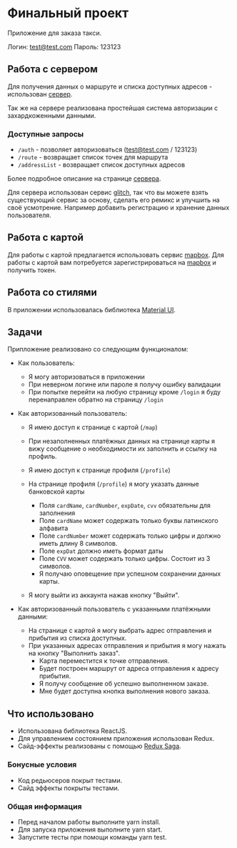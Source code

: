 # Финальный проект

Приложение для заказа такси.

Логин: test@test.com
Пароль: 123123

## Работа с сервером

Для получения данных о маршруте и списка доступных адресов - использован [сервер](https://loft-taxi.glitch.me/).

Так же на сервере реализована простейшая система авторизации с захардкоженными данными.

### Доступные запросы

- `/auth` - позволяет авторизоваться (test@test.com / 123123)
- `/route` - возвращает список точек для маршрута
- `/addressList` - возвращает список доступных адресов

Более подробное описание на странице [сервера](https://loft-taxi.glitch.me/).

Для сервера использован сервис [glitch](https://glitch.com/), так что вы можете взять существующий сервис за основу, сделать его ремикс и улучшить на своё усмотрение. Например добавить регистрацию и хранение данных пользователя.

## Работа с картой

Для работы с картой предлагается использовать сервис [mapbox](https://www.mapbox.com/). 
Для работы с картой вам потребуется зарегистрироваться на [mapbox](https://www.mapbox.com) и получить токен.

## Работа со стилями

В приложении использовалась библиотека [Material UI](https://material-ui.com/).

## Задачи

Припложение реализовано со следующим функционалом:

- Как пользователь:

  - Я могу авторизоваться в приложении
  - При неверном логине или пароле я получу ошибку валидации
  - При попытке перейти на любую страницу кроме `/login` я буду перенаправлен обратно на страницу `/login`

- Как авторизованный пользователь:

  - Я имею доступ к странице с картой (`/map`)
  - При незаполненных платёжных данных на странице карты я вижу сообщение о необходимости их заполнить и ссылку на профиль.
  - Я имею доступ к странице профиля (`/profile`)
  - На странице профиля (`/profile`) я могу указать данные банковской карты

    - Поля `cardName`, `cardNumber`, `expDate`, `cvv` обязательны для заполнения
    - Поле `cardName` может содержать только буквы латинского алфавита
    - Поле `cardNumber` может содержать только цифры и должно иметь длину 8 символов.
    - Поле `expDat` должно иметь формат даты
    - Поле `CVV` может содержать только цифры. Состоит из 3 символов.
    - Я получаю оповещение при успешном сохранении данных карты.

  - Я могу выйти из аккаунта нажав кнопку "Выйти".

- Как авторизованный пользователь с указанными платёжными данными:
  - На странице с картой я могу выбрать адрес отправления и прибытия из списка доступных.
  - При указанных адресах отправления и прибытия я могу нажать на кнопку "Выполнить заказ".
    - Карта переместится к точке отправления.
    - Будет построен маршрут от адреса отправления к адресу прибытия.
    - Я получу сообщение об успешно выполненном заказе.
    - Мне будет доступна кнопка выполнения нового заказа.

## Что использовано

- Использована библиотека ReactJS.
- Для управлением состоянием приложения использован Redux.
- Сайд-эффекты реализованы с помощью [Redux Saga](https://github.com/redux-saga/redux-saga).

### Бонусные условия

- Код редьюсеров покрыт тестами.
- Сайд эффекты покрыты тестами.

### Общая информация

- Перед началом работы выполните yarn install.
- Для запуска приложения выполните yarn start.
- Запустите тесты при помощи команды yarn test.
